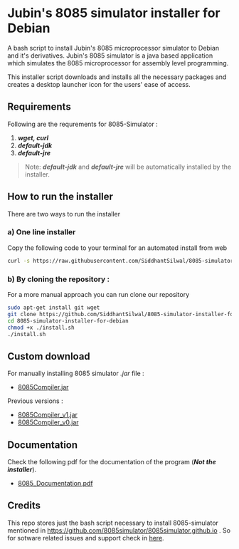 # Jubin's 8085 simulator installer for Debian

A bash script to install Jubin's 8085 microprocessor simulator to Debian and it's
derivatives. Jubin's 8085 simulator is a java based application which simulates the 8085
microprocessor for assembly level programming.

This installer script downloads and installs all the necessary packages and creates a desktop
launcher icon for the users' ease of access.

## Requirements

Following are the requrements for 8085-Simulator :

1. **_wget, curl_**
1. **_default-jdk_**
1. **_default-jre_**

> Note: **_default-jdk_** and **_default-jre_** will be automatically installed by the installer.

## How to run the installer

There are two ways to run the installer

### a) One line installer

Copy the following code to your terminal for an automated install from web

```bash
curl -s https://raw.githubusercontent.com/SiddhantSilwal/8085-simulator-installer-for-debian/refs/heads/main/webinstaller.sh | bash
```

### b) By cloning the repository :

For a more manual approach you can run clone our repository

```bash
sudo apt-get install git wget
git clone https://github.com/SiddhantSilwal/8085-simulator-installer-for-debian.git
cd 8085-simulator-installer-for-debian
chmod +x ./install.sh
./install.sh
```

## Custom download

For manually installing 8085 simulator _.jar_ file :

- [8085Compiler.jar](https://github.com/8085simulator/8085simulator/raw/master/dist/8085Compiler.jar)

Previous versions :

- [8085Compiler_v1.jar](https://github.com/8085simulator/8085simulator/raw/master/8085Compiler_v1.jar)
- [8085Compiler_v0.jar](https://github.com/8085simulator/8085simulator/raw/master/8085Compiler_v0.jar)

## Documentation

Check the following pdf for the documentation of the program (**_Not the installer_**).

- [8085_Documentation.pdf](https://github.com/8085simulator/8085simulator/raw/master/8085_Documentation_latex/8085_Documentation.pdf)

## Credits

This repo stores just the bash script necessary to install 8085-simulator mentioned in https://github.com/8085simulator/8085simulator.github.io
. So for sotware related issues and support check in [here](https://github.com/8085simulator/8085simulator.github.io).
